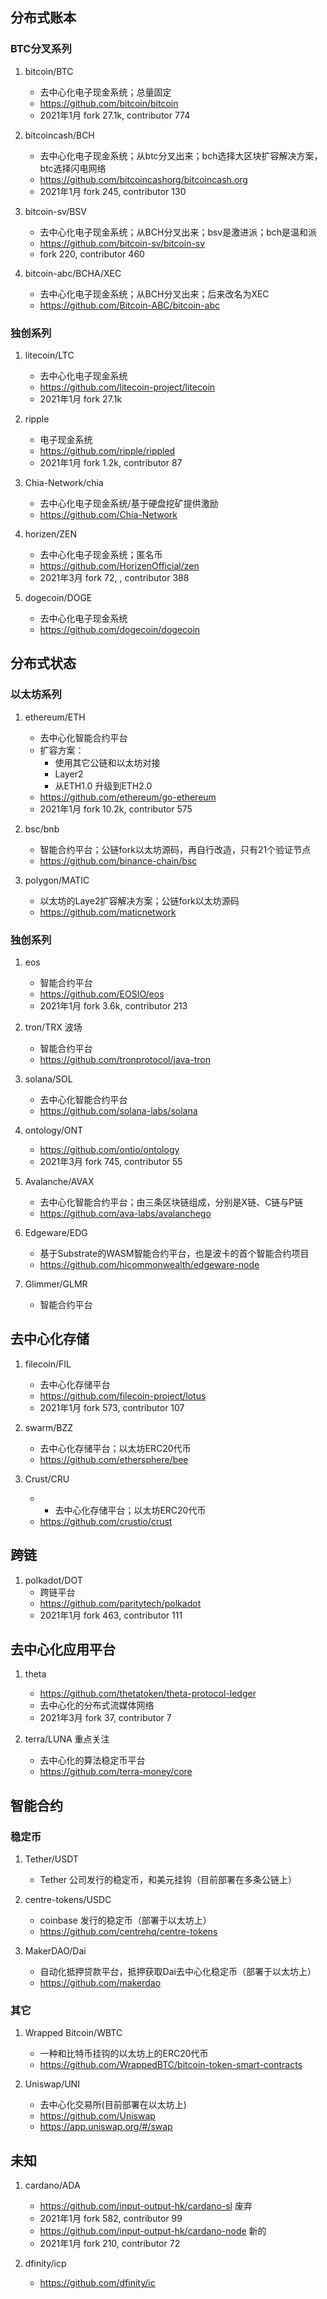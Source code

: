 ## 分布式账本
### BTC分叉系列
1. bitcoin/BTC
    - 去中心化电子现金系统；总量固定
    - https://github.com/bitcoin/bitcoin 
    - 2021年1月 fork 27.1k, contributor 774

2. bitcoincash/BCH
    - 去中心化电子现金系统；从btc分叉出来；bch选择大区块扩容解决方案，btc选择闪电网络
    - https://github.com/bitcoincashorg/bitcoincash.org
    - 2021年1月 fork 245, contributor 130

3. bitcoin-sv/BSV
    - 去中心化电子现金系统；从BCH分叉出来；bsv是激进派；bch是温和派
    - https://github.com/bitcoin-sv/bitcoin-sv
    - fork 220, contributor 460

4. bitcoin-abc/BCHA/XEC
    - 去中心化电子现金系统；从BCH分叉出来；后来改名为XEC
    - https://github.com/Bitcoin-ABC/bitcoin-abc


### 独创系列

1. litecoin/LTC
    - 去中心化电子现金系统
    - https://github.com/litecoin-project/litecoin
    - 2021年1月 fork 27.1k

2. ripple
    - 电子现金系统
    - https://github.com/ripple/rippled
    - 2021年1月 fork 1.2k, contributor 87

3. Chia-Network/chia
    - 去中心化电子现金系统/基于硬盘挖矿提供激励
    - https://github.com/Chia-Network


4. horizen/ZEN
    - 去中心化电子现金系统；匿名币
    - https://github.com/HorizenOfficial/zen
    - 2021年3月 fork 72, , contributor 388

5. dogecoin/DOGE
    - 去中心化电子现金系统
    - https://github.com/dogecoin/dogecoin

## 分布式状态
### 以太坊系列
1. ethereum/ETH
    - 去中心化智能合约平台
    - 扩容方案：
        - 使用其它公链和以太坊对接
        - Layer2
        - 从ETH1.0 升级到ETH2.0
    - https://github.com/ethereum/go-ethereum
    - 2021年1月 fork 10.2k, contributor 575

2. bsc/bnb
    - 智能合约平台；公链fork以太坊源码，再自行改造，只有21个验证节点
    - https://github.com/binance-chain/bsc

3. polygon/MATIC
    - 以太坊的Laye2扩容解决方案；公链fork以太坊源码
    - https://github.com/maticnetwork

### 独创系列
1. eos
    - 智能合约平台
    - https://github.com/EOSIO/eos
    - 2021年1月 fork 3.6k, contributor 213

2. tron/TRX 波场
    - 智能合约平台
    - https://github.com/tronprotocol/java-tron

3. solana/SOL
    - 去中心化智能合约平台
    - https://github.com/solana-labs/solana

4. ontology/ONT
    - https://github.com/ontio/ontology
    - 2021年3月 fork 745, contributor 55

5. Avalanche/AVAX
    - 去中心化智能合约平台；由三条区块链组成，分别是X链、C链与P链
    - https://github.com/ava-labs/avalanchego

6. Edgeware/EDG
    - 基于Substrate的WASM智能合约平台，也是波卡的首个智能合约项目
    - https://github.com/hicommonwealth/edgeware-node

6. Glimmer/GLMR
    - 智能合约平台

## 去中心化存储
1. filecoin/FIL
    - 去中心化存储平台
    - https://github.com/filecoin-project/lotus
    - 2021年1月 fork 573, contributor 107

2. swarm/BZZ
    - 去中心化存储平台；以太坊ERC20代币
    - https://github.com/ethersphere/bee

3. Crust/CRU
    - - 去中心化存储平台；以太坊ERC20代币
    - https://github.com/crustio/crust

## 跨链
1. polkadot/DOT
    - 跨链平台
    - https://github.com/paritytech/polkadot
    - 2021年1月 fork 463, contributor 111

## 去中心化应用平台
1. theta
    - https://github.com/thetatoken/theta-protocol-ledger
    - 去中心化的分布式流媒体网络
    - 2021年3月 fork 37, contributor 7

2. terra/LUNA   重点关注
    - 去中心化的算法稳定币平台
    - https://github.com/terra-money/core

## 智能合约
### 稳定币
1. Tether/USDT
    - Tether 公司发行的稳定币，和美元挂钩（目前部署在多条公链上）

2. centre-tokens/USDC
    - coinbase 发行的稳定币（部署于以太坊上）
    - https://github.com/centrehq/centre-tokens

3. MakerDAO/Dai
    - 自动化抵押贷款平台，抵押获取Dai去中心化稳定币（部署于以太坊上）
    - https://github.com/makerdao

### 其它

1. Wrapped Bitcoin/WBTC
    - 一种和比特币挂钩的以太坊上的ERC20代币
    - https://github.com/WrappedBTC/bitcoin-token-smart-contracts

2. Uniswap/UNI
    - 去中心化交易所(目前部署在以太坊上)
    - https://github.com/Uniswap
    - https://app.uniswap.org/#/swap




## 未知
1. cardano/ADA
    - https://github.com/input-output-hk/cardano-sl  废弃
    - 2021年1月 fork 582, contributor 99
    - https://github.com/input-output-hk/cardano-node 新的
    - 2021年1月 fork 210, contributor 72

16. dfinity/icp
    - https://github.com/dfinity/ic

